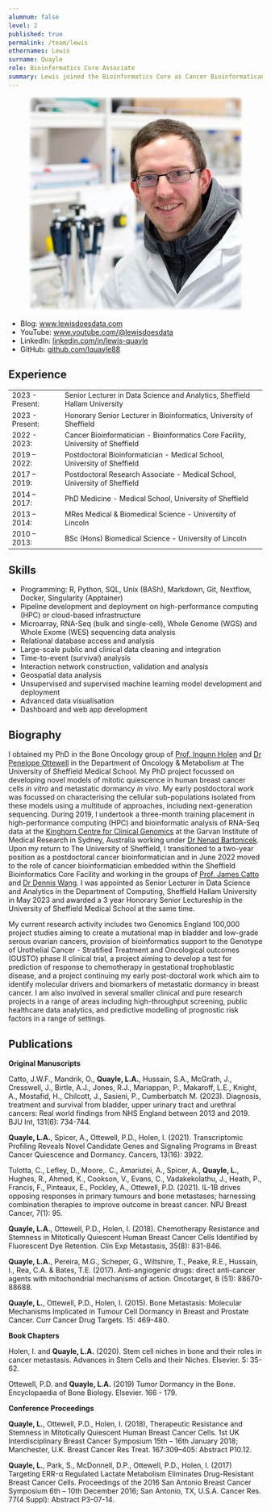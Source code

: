 ```yaml
---
alumnum: false
level: 2
published: true
permalink: /team/lewis
othernames: Lewis
surname: Quayle
role: Bioinformatics Core Associate
summary: Lewis joined the Bioinformatics Core as Cancer Bioinformatican in June 2022 to support Bladder Cancer Projects. He joined Sheffield Hallam University as a senior lecturer in Data Science Analytics, but retains an honorary contract with The University of Sheffield  
---
```


<p style="text-align:center;">
  <img src="/assets/images/people/Lewis.jpg" width="425">
</p>

- Blog: <a href="https://www.lewisdoesdata.com" target="_blank">www.lewisdoesdata.com</a>
- YouTube: <a href="https://www.youtube.com/@lewisdoesdata" target="_blank">www.youtube.com/@lewisdoesdata</a>
- LinkedIn: <a href="https://www.linkedin.com/in/lewis-quayle" target="_blank">linkedin.com/in/lewis-quayle</a>
- GitHub: <a href="https://github.com/lquayle88" target="_blank">github.com/lquayle88</a>

## Experience

<table>
<tbody>
  <tr>
    <td>2023 - Present:</td>
    <td>Senior Lecturer in Data Science and Analytics, Sheffield Hallam University</td>
  </tr>
  <tr>
    <td>2023 - Present:</td>
    <td>Honorary Senior Lecturer in Bioinformatics, University of Sheffield</td>
  </tr>
  <tr>
    <td>2022 - 2023:</td>
    <td>Cancer Bioinformatician - Bioinformatics Core Facility, University of Sheffield</td>
  </tr>
  <tr>
    <td>2019 – 2022:</td>
    <td>Postdoctoral Bioinformatician - Medical School, University of Sheffield</td>
  </tr>
  <tr>
    <td>2017 – 2019:</td>
    <td>Postdoctoral Research Associate - Medical School, University of Sheffield</td>
  </tr>
  <tr>
    <td>2014 – 2017:</td>
    <td>PhD Medicine - Medical School, University of Sheffield</td>
  </tr>
  <tr>
    <td>2013 – 2014:</td>
    <td>MRes Medical & Biomedical Science - University of Lincoln</td>
  </tr>
  <tr>
    <td>2010 – 2013:</td>
    <td>BSc (Hons) Biomedical Science - University of Lincoln</td>
  </tr>
</tbody>
</table>

## Skills

* Programming: R, Python, SQL, Unix (BASh), Markdown, Git, Nextflow, Docker, Singularity (Apptainer)
* Pipeline development and deployment on high-performance computing (HPC) or cloud-based infrastructure
* Microarray, RNA-Seq (bulk and single-cell), Whole Genome (WGS) and Whole Exome (WES) sequencing data analysis
* Relational database access and analysis
* Large-scale public and clinical data cleaning and integration
* Time-to-event (survival) analysis
* Interaction network construction, validation and analysis
* Geospatial data analysis
* Unsupervised and supervised machine learning model development and deployment
* Advanced data visualisation
* Dashboard and web app development

## Biography

I obtained my PhD in the Bone Oncology group of <a href="https://www.sheffield.ac.uk/medicine/people/oncology-metabolism/ingunn-holen" target="_blank">Prof. Ingunn Holen</a> and <a href="https://www.sheffield.ac.uk/medicine/people/oncology-metabolism/penelope-d-ottewell" target="_blank">Dr Penelope Ottewell</a> in the Department of Oncology & Metabolism at The University of Sheffield Medical School. My PhD project focussed on developing novel models of mitotic quiescence in human breast cancer cells *in vitro* and metastatic dormancy *in vivo*. My early postdoctoral work was focussed on characterising the cellular sub-populations isolated from these models using a multitude of approaches, including next-generation sequencing. During 2019, I undertook a three-month training placement in high-performance computing (HPC) and bioinformatic analysis of RNA-Seq data at the <a href="https://www.garvan.org.au/research/kinghorn-centre-for-clinical-genomics" target="_blank">Kinghorn Centre for Clinical Genomics</a> at the Garvan Institute of Medical Research in Sydney, Australia working under <a href="https://www.garvan.org.au/about-us/people/nenbar" target="_blank">Dr Nenad Bartonicek</a>. Upon my return to The University of Sheffield, I transitioned to a two-year position as a postdoctoral cancer bioinformatician and in June 2022 moved to the role of cancer bioinformatician embedded within the Sheffield Bioinformatics Core Facility and working in the groups of <a href="https://www.sheffield.ac.uk/medicine/people/oncology-metabolism/james-catto" target="_blank">Prof. James Catto</a> and <a href="https://www.sheffield.ac.uk/medicine/people/neuroscience/dennis-wang" target="_blank">Dr Dennis Wang</a>. I was appointed as Senior Lecturer in Data Science and Analytics in the Department of Computing, Sheffield Hallam University in May 2023 and awarded a 3 year Honorary Senior Lectureship in the University of Sheffield Medical School at the same time.

My current research activity includes two Genomics England 100,000 project studies aiming to create a mutational map in bladder and low-grade serous ovarian cancers, provision of bioinformatics support to the Genotype of Urothelial Cancer - Stratified Treatment and Oncological outcomes (GUSTO) phase II clinical trial, a project aiming to develop a test for prediction of response to chemotherapy in gestational trophoblastic disease, and a project continuing my early post-doctoral work which aim to identify molecular drivers and biomarkers of metastatic dormancy in breast cancer. I am also involved in several smaller clinical and pure research projects in a range of areas including high-throughput screening, public healthcare data analytics, and predictive modelling of prognostic risk factors in a range of settings.

## Publications

**Original Manuscripts**

Catto, J.W.F., Mandrik, O., **Quayle, L.A.**, Hussain, S.A., McGrath, J., Cresswell, J., Birtle, A.J., Jones, R.J., Mariappan, P., Makaroff, L.E., Knight, A., Mostafid, H., Chilcott, J., Sasieni, P., Cumberbatch M. (2023). Diagnosis, treatment and survival from bladder, upper urinary tract and urethral cancers: Real world findings from NHS England between 2013 and 2019. BJU Int, 131(6): 734-744.

**Quayle, L.A.**, Spicer, A., Ottewell, P.D., Holen, I. (2021). Transcriptomic Profiling Reveals Novel Candidate Genes and Signaling Programs in Breast Cancer Quiescence and Dormancy. Cancers, 13(16): 3922.

Tulotta, C., Lefley, D., Moore,. C., Amariutei, A., Spicer, A., **Quayle, L.**, Hughes, R., Ahmed, K., Cookson, V., Evans, C., Vadakekolathu, J., Heath, P., Francis, F., Pinteaux, E., Pockley, A., Ottewell, P.D. (2021). IL-1B drives opposing responses in primary tumours and bone metastases; harnessing combination therapies to improve outcome in breast cancer. NPJ Breast Cancer, 7(1): 95.

**Quayle, L.A.**, Ottewell, P.D., Holen, I. (2018). Chemotherapy Resistance and Stemness in Mitotically Quiescent Human Breast Cancer Cells Identified by Fluorescent Dye Retention. Clin Exp Metastasis, 35(8): 831-846.

**Quayle, L.A.**, Pereira, M.G., Scheper, G., Wiltshire, T., Peake, R.E., Hussain, I., Rea, C.A. & Bates, T.E. (2017). Anti-angiogenic drugs: direct anti-cancer agents with mitochondrial mechanisms of action. Oncotarget, 8 (51): 88670-88688.

**Quayle, L.**, Ottewell, P.D., Holen, I. (2015). Bone Metastasis: Molecular Mechanisms Implicated in Tumour Cell Dormancy in Breast and Prostate Cancer. Curr Cancer Drug Targets. 15: 469-480.

**Book Chapters**

Holen, I. and **Quayle, L.A.** (2020). Stem cell niches in bone and their roles in cancer metastasis. Advances in Stem Cells and their Niches. Elsevier. 5: 35-62.

Ottewell, P.D. and **Quayle, L.A.** (2019) Tumor Dormancy in the Bone. Encyclopaedia of Bone Biology. Elsevier. 166 - 179.

**Conference Proceedings**

**Quayle, L.**, Ottewell, P.D., Holen, I. (2018), Therapeutic Resistance and Stemness in Mitotically Quiescent Human Breast Cancer Cells. 1st UK Interdisciplinary Breast Cancer Symposium 15th – 16th January 2018; Manchester, U.K. Breast Cancer Res Treat. 167:309–405: Abstract P10.12.

**Quayle, L.**, Park, S., McDonnell, D.P., Ottewell, P.D., Holen, I. (2017) Targeting ERR-α Regulated Lactate Metabolism Eliminates Drug-Resistant Breast Cancer Cells. Proceedings of the 2016 San Antonio Breast Cancer Symposium 6th – 10th December 2016; San Antonio, TX, U.S.A. Cancer Res. 77(4 Suppl): Abstract P3-07-14.

